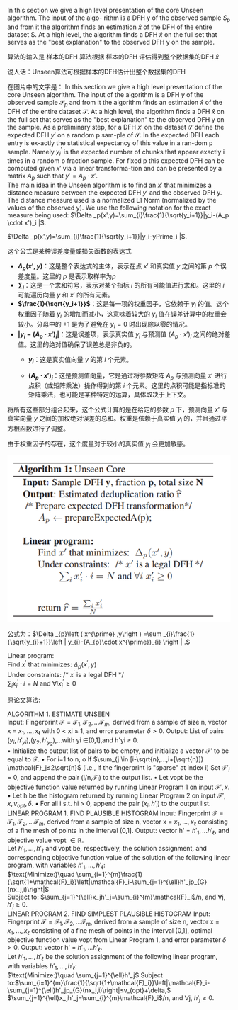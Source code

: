 In this section we give a high level presentation of the core Unseen algorithm. The input of the algo- rithm is a DFH y of the observed sample $S_{p}$ and from it the algorithm finds an estimation $\hat{x}$ of the DFH of the entire dataset S. At a high level, the algorithm finds a DFH $\widehat{x}$ on the full set that serves as the "best explanation" to the observed DFH y on the sample.

算法的输入是  样本的DFH
算法根据 样本的DFH 评估得到整个数据集的DFH $\widehat{x}$

说人话：Unseen算法可根据样本的DFH估计出整个数据集的DFH

在图片中的文字是：
In this section we give a high level presentation of the core Unseen algorithm. The input of the algorithm is a DFH $y$ of the observed sample $\mathcal{S}_p$ and from it the algorithm finds an estimation $\hat{x}$ of the DFH of the entire dataset $\mathcal{S}$. At a high level, the algorithm finds a DFH $\hat{x}$ on the full set that serves as the "best explanation" to the observed DFH y on the sample.
As a preliminary step, for a DFH $x'$ on the dataset $\mathcal{S}$ define the expected DFH $y'$ on a random p sam-ple of $\mathcal{S}$. In the expected DFH each entry is ex-actly the statistical expectancy of this value in a ran-dom p sample. Namely $y_i^{\prime }$ is the expected number of chunks that appear exactly i times in a random p fraction sample. For fixed p this expected DFH can be computed given $x'$ via a linear transforma-tion and can be presented by a matrix $A_p$ such that $y'= A_p \cdot x'$.  
The main idea in the Unseen algorithm is to find an $x'$ that minimizes a distance measure between the expected DFH $y'$ and the observed DFH y. The distance measure used is a normalized L1 Norm (normalized by the values of the observed y). We use the following notation for the exact measure being used: 
$\Delta _p(x',y)=\sum_{i}\frac{1}{\sqrt{y_i+1}}|y_i-(A_p \cdot x')_i |$.

$\Delta _p(x',y)=\sum_{i}\frac{1}{\sqrt{y_i+1}}|y_i-yPrime_i |$.


这个公式是某种误差度量或损失函数的表达式
- **$\Delta _p(x',y)$**：这是整个表达式的主体，表示在点 $x'$ 和真实值 $y$ 之间的第 $p$ 个误差度量。这里的 $p$ 是表示取样率为$p$
- **$\sum_{i}$**：这是一个求和符号，表示对某个指标 $i$ 的所有可能值进行求和。这里的 $i$ 可能遍历向量 $y$ 和 $x'$ 的所有元素。
- **$\frac{1}{\sqrt{y_i+1}}$**：这是每一项的权重因子，它依赖于 $y_i$ 的值。这个权重因子随着 $y_i$ 的增加而减小，这意味着较大的 $y_i$ 值在误差计算中的权重会较小。分母中的 $+1$ 是为了避免在 $y_i = 0$ 时出现除以零的情况。
- **$|y_i-(A_p \cdot x')_i |$**：这是误差项，表示真实值 $y_i$ 与预测值 $(A_p \cdot x')_i$ 之间的绝对差值。这里的绝对值确保了误差总是非负的。
  - **$y_i$**：这是真实值向量 $y$ 的第 $i$ 个元素。
  
  - **$(A_p \cdot x')_i$**：这是预测值向量，它是通过将参数矩阵 $A_p$ 与预测向量 $x'$ 进行点积（或矩阵乘法）操作得到的第 $i$ 个元素。这里的点积可能是指标准的矩阵乘法，也可能是某种特定的运算，具体取决于上下文。

将所有这些部分组合起来，这个公式计算的是在给定的参数 $p$ 下，预测向量 $x'$ 与真实向量 $y$ 之间的加权绝对误差的总和。权重是依赖于真实值 $y_i$ 的，并且通过平方根函数进行了调整。

由于权重因子的存在，这个度量对于较小的真实值 $y_i$ 会更加敏感。

<!-- Algorithm 1: Unseen Core   
Input: Sample DFH y, fraction p, total size N    
Output: Estimated deduplication ratio $\hat{r}$  
/* Prepare expected DFH transformation */  
$A_{p} \leftarrow $ prepareExpectedA(p);  
Linear program:  
Find $x^{\prime}$ that minimizes: $\Delta_{p}\left(x^{\prime},y\right)$  
Under constraints: /* $x^{\prime}$ is a legal DFH */  
$\sum_{i} x_{i}^{\prime}: i=N$ and $\forall_{i} x_{i}^{\prime} \geq 0$
return $\widehat{r}= \frac{\sum_{i} x_{i}^{\prime}}{N}$ -->

![Unseen](pic/Unseen.PNG)

公式为：$\Delta _{p}\left ( x^{\prime} ,y\right ) =\sum _{i}\frac{1}{\sqrt{y_{i}+1}}\left | y_{i}-(A_{p}\cdot x^{\prime})_{i} \right | .$
  
Linear program:  
Find $x^{\prime}$ that minimizes: $\Delta_{p}\left(x^{\prime},y\right)$  
Under constraints: /* $x^{\prime}$ is a legal DFH */  
$\sum_i x_i^{\prime} \cdot i=N$ and $\forall i x_i^{\prime} \geq 0$


原论文算法:
  
ALGORITHM 1. ESTIMATE UNSEEN   
Input: Fingerprint $\mathcal{F}=\mathcal{F}_1,\mathcal{F}_2,...\mathcal{F}_m$, derived from a sample of size n, vector x = $x_1,...,x_\ell$ with 0 < xi ≤ 1, and error parameter $\delta>0$. Output: List of pairs ($y_i,h'_{yi}$),($y_2,h'_{y_2}$),...with yi ∈(0,1],and h'yi ≥ 0.    
• Initialize the output list of pairs to be empty, and initialize a vector $\mathcal{F}'$ to be equal to $\mathcal{F}$. • For i=1 to n, o If $\sum_{j \in [i-\sqrt{n},...,i+[\sqrt{n}]} \mathcal{F}_j≤2\sqrt{n}$ (i.e., if the fingerprint is "sparse" at index i) Set $\mathcal{F'}_i$ = 0, and append the pair (i/n,$\mathcal{F}_i$) to the output list. • Let vopt be the objective function value returned by running Linear Program 1 on input $\mathcal{F}',x$. • Let h be the histogram returned by running Linear Program 2 on input $\mathcal{F}',x,v_{opt},\delta$. • For all i s.t. hi > 0, append the pair ($x_i,h'_i$) to the output list.  
LINEAR PROGRAM 1. FIND PLAUSIBLE HISTOGRAM Input: Fingerprint $\mathcal{F}=\mathcal{F}_1,\mathcal{F}_2,...\mathcal{F}_m$, derived from a sample of size n, vector x = $x_1,...,x_\ell$ consisting of a fine mesh of points in the interval (0,1]. Output: vector h' = $h'_1,...h'_\ell$, and objective value vopt $\in \mathbb{R}$.  
Let $h'_1,...,h'_\ell$ and vopt be, respectively, the solution assignment, and corresponding objective function value of the solution of the following linear program, with variables $h'_1,...,h'_\ell$:  
$\text{Minimize:}\quad \sum_{i=1}^{m}\frac{1}{\sqrt{1+\mathcal{F}_i}}\left|\mathcal{F}_i-\sum_{j=1}^{\ell}h'_jp_{G}(nx_j,i)\right|$  
Subject to: $\sum_{j=1}^{\ell}x_jh'_j=\sum_{i}^{m}\mathcal{F}_i$/n, and ∀j, $h'_j≥0.$  
LINEAR PROGRAM 2. FIND SIMPLEST PLAUSIBLE HISTOGRAM Input: Fingerprint $\mathcal{F}=\mathcal{F}_1,\mathcal{F}_2,...\mathcal{F}_m$, derived from a sample of size n, vector x = $x_1,...,x_\ell$ consisting of a fine mesh of points in the interval (0,1], optimal objective function value vopt from Linear Program 1, and error parameter $\delta>0$. Output: vector h' = $h'_1,...h'_\ell$.  
Let $h'_1,...,h'_\ell$ be the solution assignment of the following linear program, with variables $h'_1,...,h'_\ell$:  
$\text{Minimize:}\quad \sum_{j=1}^{\ell}h'_j$ Subject to:$\sum_{i=1}^{m}\frac{1}{\sqrt{1+\mathcal{F}_i}}\left|\mathcal{F}_i-\sum_{j=1}^{\ell}h'_jp_{G}(nx_j,i)\right|≤v_{opt}+\delta,$  
$\sum_{j=1}^{\ell}x_jh'_j=\sum_{i}^{m}\mathcal{F}_i$/n, and ∀j, $h'_j≥0.$


